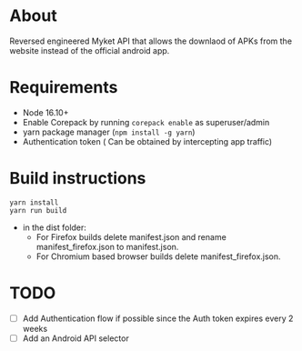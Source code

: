 # About

Reversed engineered Myket API that allows the downlaod of APKs from the website instead of the official android app.

# Requirements

* Node 16.10+
* Enable Corepack by running `corepack enable` as superuser/admin
* yarn package manager (`npm install -g yarn`)
* Authentication token ( Can be obtained by intercepting app traffic)

# Build instructions

 ```
 yarn install
 yarn run build 
 ```

* in the dist folder:
    * For Firefox builds delete manifest.json and rename manifest_firefox.json to manifest.json.
    * For Chromium based browser builds delete manifest_firefox.json.

# TODO

- [ ] Add Authentication flow if possible since the Auth token expires every 2 weeks
- [ ] Add an Android API selector
